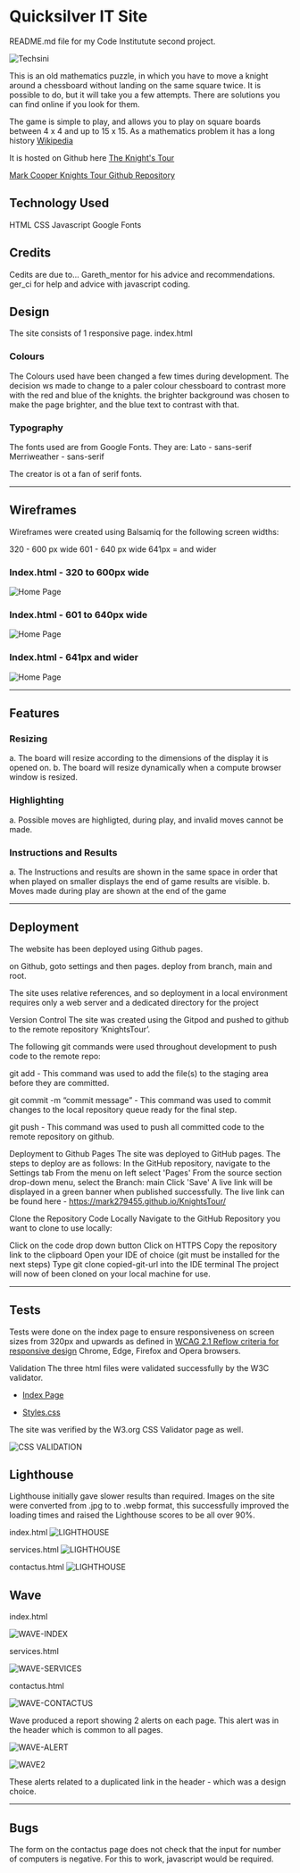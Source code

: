 # Quicksilver IT Site

README.md file for my Code Institutute second project.

![Techsini](documentation/testing/techsini.JPG)

This is an old mathematics puzzle, in which you have to move a knight around a chessboard without landing on the same square twice.
It is possible to do, but it will take you a few attempts.
There are solutions you can find online if you look for them.

The game is simple to play, and allows you to play on square boards between 4 x 4 and up to 15 x 15.
As a mathematics problem it has a long history [Wikipedia](https://en.wikipedia.org/wiki/Knight%27s_tour)

It is hosted on Github here [The Knight's Tour](https://mark279455.github.io/KnightsTour/)

[Mark Cooper Knights Tour Github Repository](https://github.com/mark279455/KnightsTour)

## Technology Used

HTML
CSS
Javascript
Google Fonts


## Credits

Cedits are due to...
Gareth_mentor for his advice and recommendations.
ger_ci for help and advice with javascript coding.

## Design

The site consists of 1 responsive page.
index.html

### Colours

The Colours used have been changed a few times during development.
The decision ws made to change to a paler colour chessboard to contrast more with the red and blue of the knights.
the brighter background was chosen to make the page brighter, and the blue text to contrast with that.

### Typography

The fonts used are from Google Fonts.
They are:
Lato - sans-serif
Merriweather - sans-serif

The creator is ot a fan of serif fonts.

---
## Wireframes


Wireframes were created using Balsamiq for the following screen widths:

320 - 600 px wide
601 - 640 px wide
641px = and wider

### Index.html - 320 to 600px wide

![Home Page](documentation/wireframes/320-600.png)


### Index.html - 601 to 640px wide

![Home Page](documentation/wireframes/600-640.png)



### Index.html - 641px and wider

![Home Page](documentation/wireframes/641-above.png)


---
## Features

### Resizing

a.  The board will resize according to the dimensions of the display it is opened on.
b.  The board will resize dynamically when a compute browser window is resized.

### Highlighting
a.  Possible moves are highligted, during play, and invalid moves cannot be made.

### Instructions and Results
a.  The Instructions and results are shown in the same space in order that when played on smaller 
        displays the end of game results are visible.
b.  Moves made during play are shown at the end of the game


---
## Deployment

The website has been deployed using Github pages.

on Github, goto settings and then pages.
deploy from branch, main and root.

The site uses relative references, and so deployment in a local environment requires only a web server and a dedicated directory for the project


Version Control
The site was created using the Gitpod and pushed to github to the remote repository ‘KnightsTour’.

The following git commands were used throughout development to push code to the remote repo:

git add <file> - This command was used to add the file(s) to the staging area before they are committed.

git commit -m “commit message” - This command was used to commit changes to the local repository queue ready for the final step.

git push - This command was used to push all committed code to the remote repository on github.

Deployment to Github Pages
The site was deployed to GitHub pages. The steps to deploy are as follows:
In the GitHub repository, navigate to the Settings tab
From the menu on left select 'Pages'
From the source section drop-down menu, select the Branch: main
Click 'Save'
A live link will be displayed in a green banner when published successfully.
The live link can be found here - https://mark279455.github.io/KnightsTour/

Clone the Repository Code Locally
Navigate to the GitHub Repository you want to clone to use locally:

Click on the code drop down button
Click on HTTPS
Copy the repository link to the clipboard
Open your IDE of choice (git must be installed for the next steps)
Type git clone copied-git-url into the IDE terminal
The project will now of been cloned on your local machine for use.

---
## Tests 

Tests were done on the index page to ensure responsiveness on screen sizes from 320px and upwards as defined in [WCAG 2.1 Reflow criteria for responsive design](https://www.w3.org/WAI/WCAG21/Understanding/reflow.html) Chrome, Edge, Firefox and Opera browsers.


Validation
The three html files were validated successfully by the W3C validator.

* [Index Page](https://validator.w3.org/nu/?showsource=yes&doc=https://mark279455.github.io/KnightsTour/index.html)

* [Styles.css](https://validator.w3.org/nu/?showsource=yes&doc=https://mark279455.github.io/KnightsTour/assets/css/styles.css)

The site was verified by the W3.org CSS Validator page as well.

![CSS VALIDATION](documentation/testing/w3.org-css-validator.jpg)


## Lighthouse

Lighthouse initially gave slower results than required. Images on the site were converted from .jpg to to .webp format, this successfully improved the loading times and raised the Lighthouse scores to be all over 90%.

index.html
![LIGHTHOUSE](documentation/testing/lighthouse-index.jpg)

services.html
![LIGHTHOUSE](documentation/testing/lighthouse-services.jpg)

contactus.html
![LIGHTHOUSE](documentation/testing/lighthouse-contactus.jpg)


## Wave

index.html

![WAVE-INDEX](documentation/testing/wave-index.jpg)

services.html

![WAVE-SERVICES](documentation/testing/wave-services.jpg)

contactus.html

![WAVE-CONTACTUS](documentation/testing/wave-contactus.jpg)

Wave produced a report showing 2 alerts on each page. This alert was in the header which is common to all pages.

![WAVE-ALERT](documentation/testing/wave-redundant-in-header.jpg)

![WAVE2](documentation/testing/wave2.jpg)

These alerts related to a duplicated link in the header - which was a design choice.


---
## Bugs

The form on the contactus page does not check that the input for number of computers is negative. For this to work, javascript would be required.

